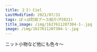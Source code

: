 ```yaml
---
title: ２３）Ciel
LastModified: 2021/07/31
tags: ぽっぽ町田ブース紹介(P2021)
title_image: /img/1627611207304-1-.jpg
image: /img/1627611207304-1-.jpg
---
```

ニット小物など他にも色々～